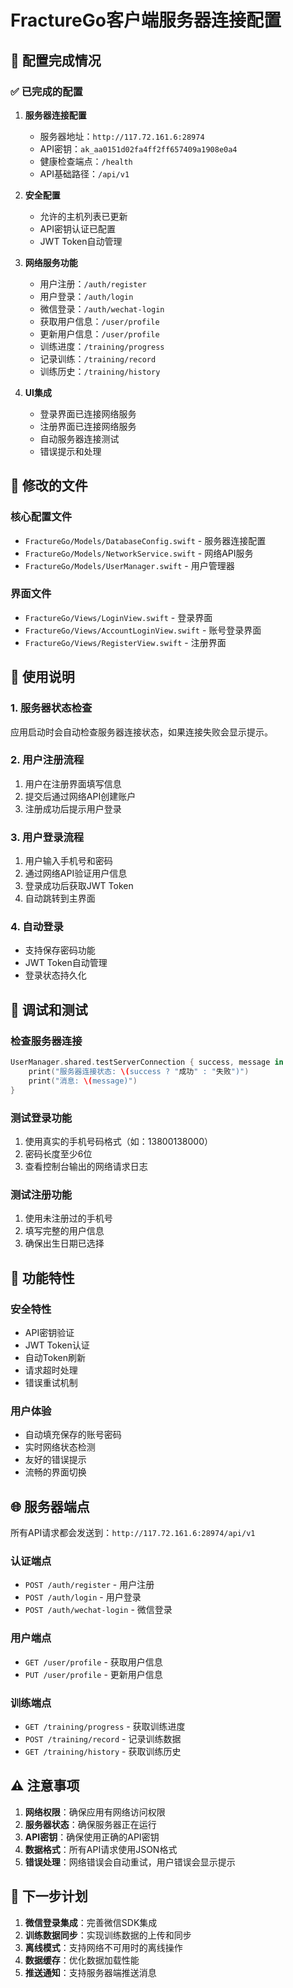# FractureGo客户端服务器连接配置

## 🎯 配置完成情况

### ✅ 已完成的配置

1. **服务器连接配置**
   - 服务器地址：`http://117.72.161.6:28974`
   - API密钥：`ak_aa0151d02fa4ff2ff657409a1908e0a4`
   - 健康检查端点：`/health`
   - API基础路径：`/api/v1`

2. **安全配置**
   - 允许的主机列表已更新
   - API密钥认证已配置
   - JWT Token自动管理

3. **网络服务功能**
   - 用户注册：`/auth/register`
   - 用户登录：`/auth/login`
   - 微信登录：`/auth/wechat-login`
   - 获取用户信息：`/user/profile`
   - 更新用户信息：`/user/profile`
   - 训练进度：`/training/progress`
   - 记录训练：`/training/record`
   - 训练历史：`/training/history`

4. **UI集成**
   - 登录界面已连接网络服务
   - 注册界面已连接网络服务
   - 自动服务器连接测试
   - 错误提示和处理

## 🔧 修改的文件

### 核心配置文件
- `FractureGo/Models/DatabaseConfig.swift` - 服务器连接配置
- `FractureGo/Models/NetworkService.swift` - 网络API服务
- `FractureGo/Models/UserManager.swift` - 用户管理器

### 界面文件  
- `FractureGo/Views/LoginView.swift` - 登录界面
- `FractureGo/Views/AccountLoginView.swift` - 账号登录界面
- `FractureGo/Views/RegisterView.swift` - 注册界面

## 🚀 使用说明

### 1. 服务器状态检查
应用启动时会自动检查服务器连接状态，如果连接失败会显示提示。

### 2. 用户注册流程
1. 用户在注册界面填写信息
2. 提交后通过网络API创建账户
3. 注册成功后提示用户登录

### 3. 用户登录流程
1. 用户输入手机号和密码
2. 通过网络API验证用户信息
3. 登录成功后获取JWT Token
4. 自动跳转到主界面

### 4. 自动登录
- 支持保存密码功能
- JWT Token自动管理
- 登录状态持久化

## 🔧 调试和测试

### 检查服务器连接
```swift
UserManager.shared.testServerConnection { success, message in
    print("服务器连接状态: \(success ? "成功" : "失败")")
    print("消息: \(message)")
}
```

### 测试登录功能
1. 使用真实的手机号码格式（如：13800138000）
2. 密码长度至少6位
3. 查看控制台输出的网络请求日志

### 测试注册功能
1. 使用未注册过的手机号
2. 填写完整的用户信息
3. 确保出生日期已选择

## 📱 功能特性

### 安全特性
- API密钥验证
- JWT Token认证
- 自动Token刷新
- 请求超时处理
- 错误重试机制

### 用户体验
- 自动填充保存的账号密码
- 实时网络状态检测
- 友好的错误提示
- 流畅的界面切换

## 🌐 服务器端点

所有API请求都会发送到：`http://117.72.161.6:28974/api/v1`

### 认证端点
- `POST /auth/register` - 用户注册
- `POST /auth/login` - 用户登录  
- `POST /auth/wechat-login` - 微信登录

### 用户端点
- `GET /user/profile` - 获取用户信息
- `PUT /user/profile` - 更新用户信息

### 训练端点
- `GET /training/progress` - 获取训练进度
- `POST /training/record` - 记录训练数据
- `GET /training/history` - 获取训练历史

## ⚠️ 注意事项

1. **网络权限**：确保应用有网络访问权限
2. **服务器状态**：确保服务器正在运行
3. **API密钥**：确保使用正确的API密钥
4. **数据格式**：所有API请求使用JSON格式
5. **错误处理**：网络错误会自动重试，用户错误会显示提示

## 🔄 下一步计划

1. **微信登录集成**：完善微信SDK集成
2. **训练数据同步**：实现训练数据的上传和同步
3. **离线模式**：支持网络不可用时的离线操作
4. **数据缓存**：优化数据加载性能
5. **推送通知**：支持服务器端推送消息 